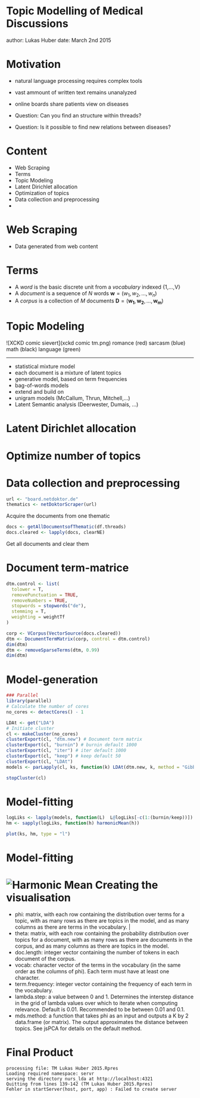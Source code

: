 Topic Modelling of Medical Discussions
========================================================
author: Lukas Huber
date: March 2nd 2015

Motivation
========================================================
- natural language processing requires complex tools
- vast ammount of written text remains unanalyzed

- online boards share patients view on diseases
- Question: Can you find an structure within threads?
- Question: Is it possible to find new relations between diseases?

Content
========================================================
- Web Scraping
- Terms
- Topic Modeling
- Latent Dirichlet allocation
- Optimization of topics
- Data collection and preprocessing
- 


Web Scraping
========================================================
- Data generated from web content

Terms
========================================================
- A *word* is the basic discrete unit from a *vocabulary* indexed {1,...,V}
- A *document* is a sequence of *N* words $\mathbf{w} = (w_{1},w_{2},...,w_{n})$
- A *corpus* is a collection of *M* documents $\mathbf{D}= (\mathbf{w_{1}},\mathbf{w_{2}},...,\mathbf{w_{m}})$

Topic Modeling
========================================================
![XCKD comic sievert](xckd comic tm.png)
romance (red)
sarcasm (blue)
math (black)
language (green)
***
- statistical mixture model
- each document is a mixture of latent topics
- generative model, based on term frequencies
- bag-of-words models
- extend and build on
 - unigram models (McCallum, Thrun, Mitchell,...)
 - Latent Semantic analysis (Deerwester, Dumais, ...)
 
Latent Dirichlet allocation
========================================================

Optimize number of topics
========================================================

Data collection and preprocessing
========================================================


```r
url <- "board.netdoktor.de"
thematics <- netDoktorScraper(url)
```
Acquire the documents from one thematic

```r
docs <- getAllDocumentsofThematic(df.threads)
docs.cleared <- lapply(docs, clearNE)
```
Get all documents and clear them

Document term-matrice 
========================================================

```r
dtm.control <- list(
  tolower = T,
  removePunctuation = TRUE,
  removeNumbers = TRUE,
  stopwords = stopwords("de"),
  stemming = T,
  weighting = weightTf
)

corp <- VCorpus(VectorSource(docs.cleared))
dtm <- DocumentTermMatrix(corp, control = dtm.control)
dim(dtm)
dtm <- removeSparseTerms(dtm, 0.99)
dim(dtm)
```

Model-generation
========================================================

```r
### Parallel
library(parallel)
# Calculate the number of cores
no_cores <- detectCores() - 1

LDAt <- get("LDA")
# Initiate cluster
cl <- makeCluster(no_cores)
clusterExport(cl, "dtm.new") # Document term matrix
clusterExport(cl, "burnin") # burnin default 1000
clusterExport(cl, "iter") # iter default 1000
clusterExport(cl, "keep") # keep default 50
clusterExport(cl, "LDAt")
models <- parLapply(cl, ks, function(k) LDAt(dtm.new, k, method = "Gibbs", control = list(burnin = burnin, iter = iter, keep = keep)))

stopCluster(cl)
```

Model-fitting
========================================================

```r
logLiks <- lapply(models, function(L)  L@logLiks[-c(1:(burnin/keep))])
hm <- sapply(logLiks, function(h) harmonicMean(h))

plot(ks, hm, type = "l")
```
Model-fitting
===
![Harmonic Mean](20to80topics.png)
Creating the visualisation
===

- phi: 
matrix, with each row containing the distribution over terms for a topic, with as many rows as there are topics in the model, and as many columns as there are terms in the vocabulary. |
- theta: matrix, with each row containing the probability distribution over topics for a document, with as many rows as there are documents in the corpus, and as many columns as there are topics in the model.
- doc.length: integer vector containing the number of tokens in each document of the corpus.
- vocab: character vector of the terms in the vocabulary (in the same order as the columns of phi). Each term must have at least one character.
- term.frequency: integer vector containing the frequency of each term in the vocabulary.
- lambda.step: a value between 0 and 1. Determines the interstep distance in the grid of lambda values over which to iterate when computing relevance. Default is 0.01. Recommended to be between 0.01 and 0.1.
- mds.method: a function that takes phi as an input and outputs a K by 2 data.frame (or matrix). The output approximates the distance between topics. See jsPCA for details on the default method.

Final Product
========================================================




```
processing file: TM Lukas Huber 2015.Rpres
Loading required namespace: servr
serving the directory nurs_lda at http://localhost:4321
Quitting from lines 139-142 (TM Lukas Huber 2015.Rpres) 
Fehler in startServer(host, port, app) : Failed to create server
```
